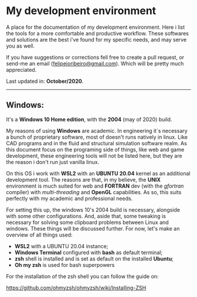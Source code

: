 # My development environment
A place for the documentation of my development environment. Here i list the tools for a more comfortable and productive workflow. These softwares and solutions are the best i've found for my specific needs, and may serve you as well. 

If you have suggestions or corrections fell free to create a pull request, or send-me an email (felipejoribeiro@gmail.com). Which will be pretty much appreciated.

Last updated in: **October/2020**. 

---

## Windows:
It's a **Windows 10 Home edition**, with the **2004** (may of 2020) build. 

My  reasons of using **Windows** are academic. In engineering it`s necessary a bunch of proprietary software, most of doesn't runs natively in linux. Like CAD programs and in the fluid and structural simulation software realm. As this document focus on the programing side of things, like web and game development, these engineering tools will not be listed here, but they are the reason i don't run just vanilla linux.

On this OS i work with **WSL2** with an **UBUNTU 20.04** kernel as an additional development tool. The reasons are that, in my believe, the **UNIX** environment is much suited for web and **FORTRAN** dev (with the *gfortran* compiler) with *multi-threading* and **OpenGL** capabilities. As so, this suits perfectly with my academic and professional needs.

For setting this up, the windows 10's 2004 build is necessary, alongside with some other configurations. And, aside that, some tweaking is necessary for solving some clipboard problems between Linux and windows. These things will be discussed further. For now, let's make an overview of all things used:

- **WSL2** with a UBUNTU 20.04 instance;
- **Windows Terminal** configured with **bash** as default terminal;
- **zsh** shell is installed and is set as default on the installed **Ubuntu**;
- **Oh my zsh** is used for bash superpowers




For the installation of the zsh shell you can follow the guide on:

https://github.com/ohmyzsh/ohmyzsh/wiki/Installing-ZSH
